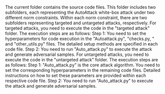 The current folder contains the source code files. This folder includes two subfolders, each representing the AutoAttack white-box attack under two different norm constraints. Within each norm constraint, there are two subfolders representing targeted and untargeted attacks, respectively.
For targeted attacks, you need to execute the code in the "targeted attack" folder. The execution steps are as follows:
Step 1: You need to set the hyperparameters for code execution in the "Autoattack.py", "checks.py, " and "other_utils.py" files. The detailed setup methods are specified in each code file.
Step 2: You need to run "Auto_attack.py" to execute the attack and generate adversarial samples.
For untargeted attacks, you need to execute the code in the "untargeted attack" folder. The execution steps are as follows:
Step 1: "Auto_attack.py" is the core attack algorithm. You need to set the corresponding hyperparameters in the remaining code files. Detailed instructions on how to set these parameters are provided within each respective code file.
Step 2: You need to run "Auto_attack.py" to execute the attack and generate adversarial samples.
